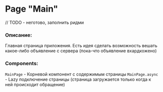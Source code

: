 # Page "Main"

// TODO - неготово, заполнить ридми

### Описание:
Главная страница приложения. Есть идея сделать возможность вешать какое-либо объявление с сервера (пока-что объявление вхардкожено)

### Components:

`MainPage` - Корневой компонент с содержимым страницы
`MainPage.async` - Lazy подключение страницы (страница загружается только когда к ней происходит обращение)
